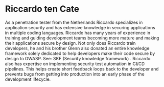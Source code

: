 # Riccardo ten Cate

As a penetration tester from the Netherlands Riccardo specializes in application security and has extensive knowledge in securing applications in multiple coding languages. Riccardo has many years of experience in training and guiding development teams becoming more mature and making their applications secure by design. Not only does Riccardo train developers, he and his brother Glenn also donated an entire knowledge framework solely dedicated to help developers make their code secure by design to OWASP. See: SKF \(Security knowledge framework\) . Riccardo also has expertise on implementing security test automation in CI/CD pipelines. This helps create short feedback loops back to the developer and prevents bugs from getting into production into an early phase of the development lifecycle.

